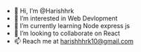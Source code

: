 - 👋 Hi, I’m @Harishhrk
- 👀 I’m interested in Web Devlopment
- 🌱 I’m currently learning Node express js
- 💞️ I’m looking to collaborate on React
- 📫 Reach me at harishhhrk10@gmail.com


